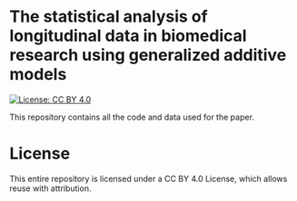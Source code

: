 # The statistical analysis of longitudinal data in biomedical research using generalized additive models
[![License: CC BY 4.0](https://img.shields.io/badge/License-CC%20BY%204.0-lightgrey.svg)](https://creativecommons.org/licenses/by/4.0/)

This repository contains all the code and data used for the paper.

# License

This entire repository is licensed under a CC BY 4.0 License, which allows reuse with attribution.
